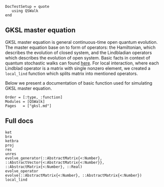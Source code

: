 ```@meta
DocTestSetup = quote
   using QSWalk
end
```

## GKSL master equation

GKSL master equation is general continuous-time open quantum evolution. The master equation base on to form of operators: the Hamiltonian, which describes the evolution of closed system, and the Lindbladian operators which describes the evolution of open system. Basic facts in context of quantum stochastic walks can found [here](https://journals.aps.org/pra/abstract/10.1103/PhysRevA.81.022323). For local interaction, where each Lindblad operator is a matrix with single nonzero element, we created a `local_lind` function which splits matrix into mentioned operators.

Below we present a documentation of basic function used for simulating GKSL master equation.

```@index
Order = [:type, :function]
Modules = [QSWalk]
Pages   = ["gksl.md"]
```

## Full docs

```@docs
ket
bra
ketbra
proj
res
unres
evolve_generator(::AbstractMatrix{<:Number}, ::AbstractVector{<:AbstractMatrix{<:Number}}, ::AbstractMatrix{<:Number}, ::Real)
evolve_operator
evolve(::AbstractMatrix{<:Number}, ::AbstractMatrix{<:Number})
local_lind
```

